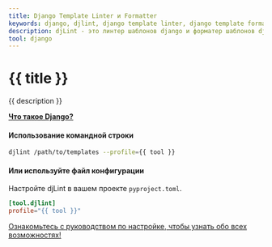 ```yaml
---
title: Django Template Linter и Formatter
keywords: django, djlint, django template linter, django template formatter, format django templates
description: djLint - это линтер шаблонов django и форматер шаблонов django! Используйте преимущества профиля предварительной сборки при линтинге и форматировании ваших шаблонов с помощью djLint.
tool: django
---
```


# {{ title }}

{{ description }}

**[Что такое Django?](https://django.readthedocs.io/en/stable/ref/templates/language.html)**

#### Использование командной строки

```bash
djlint /path/to/templates --profile={{ tool }}
```

#### Или используйте файл конфигурации

Настройте djLint в вашем проекте `pyproject.toml`.

```toml
[tool.djlint]
profile="{{ tool }}"
```

<div class="box notification is-info is-light">
    <span class="icon is-large"><i class="fas fa-2x fa-arrow-circle-right"></i></span><div class="my-auto ml-3 is-inline-block"><a href="/ru/docs/configuration/">Ознакомьтесь с руководством по настройке, чтобы узнать обо всех возможностях!</a></div>
</div>
